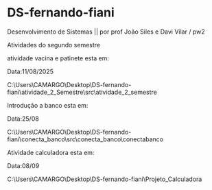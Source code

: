 # DS-fernando-fiani
Desenvolvimento de Sistemas || por prof João Siles e Davi Vilar / pw2

Atividades do segundo semestre

atividade vacina e patinete esta em:

Data:11/08/2025

C:\Users\CAMARGO\Desktop\DS-fernando-fiani\atividade_2_Semestre\src\atividade_2_semestre

Introdução a banco esta em:

Data:25/08

C:\Users\CAMARGO\Desktop\DS-fernando-fiani\conecta_banco\src\conecta_banco\conectabanco

Atividade calculadora esta em:

Data:08/09

C:\Users\CAMARGO\Desktop\DS-fernando-fiani\Projeto_Calculadora



